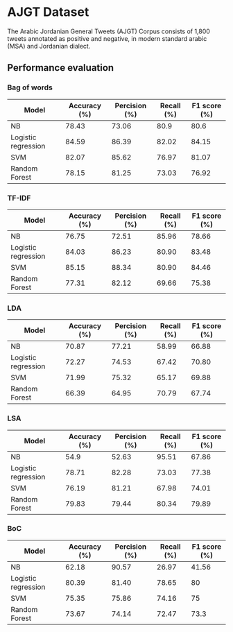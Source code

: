 # AJGT Dataset
The Arabic Jordanian General Tweets (AJGT) Corpus consists of 1,800 tweets annotated as positive and negative, in modern standard arabic (MSA) and Jordanian dialect.

## Performance evaluation
### Bag of words
| Model| Accuracy (%) | Percision (%) | Recall (%) | F1 score (%)|
| -| - | - | - | - |
| NB | 78.43 | 73.06 | 80.9 | 80.6 |
| Logistic regression | 84.59 | 86.39 | 82.02 | 84.15 |
| SVM | 82.07 | 85.62 | 76.97 | 81.07 |
| Random Forest | 78.15 | 81.25 | 73.03 | 76.92 |

### TF-IDF
| Model| Accuracy (%) | Percision (%) | Recall (%) | F1 score (%)|
| -| - | - | - | - |
| NB | 76.75 | 72.51 | 85.96 | 78.66 |
| Logistic regression | 84.03 | 86.23 | 80.90 | 83.48 |
| SVM | 85.15 | 88.34 | 80.90 | 84.46 |
| Random Forest | 77.31 | 82.12 | 69.66 | 75.38 |
### LDA
| Model| Accuracy (%) | Percision (%) | Recall (%) | F1 score (%)|
| -| - | - | - | - |
| NB | 70.87 | 77.21 | 58.99 | 66.88 |
| Logistic regression | 72.27 | 74.53 | 67.42 | 70.80 |
| SVM | 71.99 | 75.32 | 65.17 | 69.88 |
| Random Forest | 66.39 | 64.95 | 70.79 | 67.74 |
### LSA
| Model| Accuracy (%) | Percision (%) | Recall (%) | F1 score (%)|
| -| - | - | - | - |
| NB | 54.9 | 52.63 | 95.51 | 67.86 |
| Logistic regression | 78.71 | 82.28 | 73.03 | 77.38 |
| SVM | 76.19 | 81.21 | 67.98 | 74.01 |
| Random Forest | 79.83 | 79.44 | 80.34 | 79.89 |
### BoC
| Model| Accuracy (%) | Percision (%) | Recall (%) | F1 score (%)|
| -| - | - | - | - |
| NB | 62.18 | 90.57 | 26.97 | 41.56 |
| Logistic regression | 80.39 | 81.40 | 78.65 | 80 |
| SVM | 75.35 | 75.86 | 74.16 | 75 |
| Random Forest | 73.67 | 74.14 | 72.47 | 73.3 |